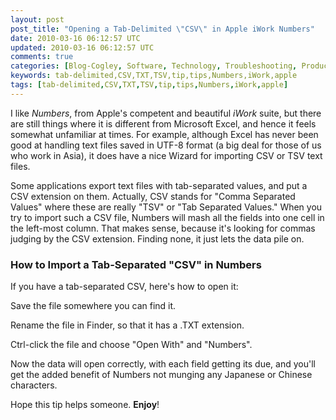 ```yaml
---           
layout: post
post_title: "Opening a Tab-Delimited \"CSV\" in Apple iWork Numbers"
date: 2010-03-16 06:12:57 UTC
updated: 2010-03-16 06:12:57 UTC
comments: true
categories: [Blog-Cogley, Software, Technology, Troubleshooting, Productivity, Tips]
keywords: tab-delimited,CSV,TXT,TSV,tip,tips,Numbers,iWork,apple
tags: [tab-delimited,CSV,TXT,TSV,tip,tips,Numbers,iWork,apple]
---
```

 


I like _Numbers_, from Apple's competent and beautiful _iWork_ suite, but there are still things where it is different from Microsoft Excel, and hence it feels somewhat unfamiliar at times. For example, although Excel has never been good at handling text files saved in UTF-8 format (a big deal for those of us who work in Asia), it does have a nice Wizard for importing CSV or TSV text files. 




Some applications export text files with tab-separated values, and put a CSV extension on them. Actually, CSV stands for "Comma Separated Values" where these are really "TSV" or "Tab Separated Values." When you try to import such a CSV file, Numbers will mash all the fields into one cell in the left-most column. That makes sense, because it's looking for commas judging by the CSV extension. Finding none, it just lets the data pile on. 




### How to Import a Tab-Separated "CSV" in Numbers






If you have a tab-separated CSV, here's how to open it: 









Save the file somewhere you can find it. 




Rename the file in Finder, so that it has a .TXT extension.




Ctrl-click the file and choose "Open With" and "Numbers".









Now the data will open correctly, with each field getting its due, and you'll get the added benefit of Numbers not munging any Japanese or Chinese characters. 




Hope this tip helps someone. **Enjoy**!


